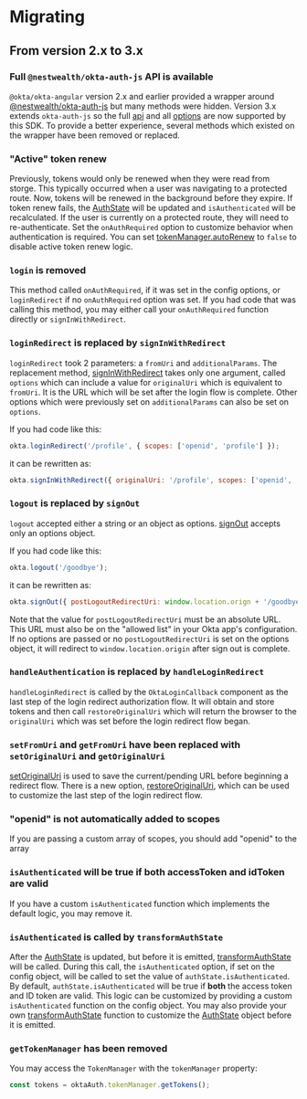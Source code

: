 [AuthState]: https://github.com/okta/okta-auth-js#authstatemanager
[transformAuthState]: https://github.com/okta/okta-auth-js/blob/master/README.md#transformauthstate

# Migrating

## From version 2.x to 3.x

### Full `@nestwealth/okta-auth-js` API is available

`@okta/okta-angular` version 2.x and earlier provided a wrapper around [@nestwealth/okta-auth-js](https://github.com/okta/okta-auth-js) but many methods were hidden. Version 3.x extends `okta-auth-js` so the full [api](https://github.com/okta/okta-auth-js/blob/master/README.md#api-reference) and all [options](https://github.com/okta/okta-auth-js/blob/master/README.md#configuration-options) are now supported by this SDK. To provide a better experience, several methods which existed on the wrapper have been removed or replaced.

### "Active" token renew

Previously, tokens would only be renewed when they were read from storge. This typically occurred when a user was navigating to a protected route. Now, tokens will be renewed in the background before they expire. If token renew fails, the [AuthState][] will be updated and `isAuthenticated` will be recalculated. If the user is currently on a protected route, they will need to re-authenticate. Set the `onAuthRequired` option to customize behavior when authentication is required. You can set [tokenManager.autoRenew](https://github.com/okta/okta-auth-js/blob/master/README.md#autorenew) to `false` to disable active token renew logic.

### `login` is removed

This method called `onAuthRequired`, if it was set in the config options, or `loginRedirect` if no `onAuthRequired` option was set. If you had code that was calling this method, you may either call your `onAuthRequired` function directly or `signInWithRedirect`.

### `loginRedirect` is replaced by `signInWithRedirect`

`loginRedirect` took 2 parameters: a `fromUri` and `additionalParams`. The replacement method, [signInWithRedirect](https://github.com/okta/okta-auth-js/blob/master/README.md#signinwithredirectoptions) takes only one argument, called `options` which can include a value for `originalUri` which is equivalent to `fromUri`. It is the URL which will be set after the login flow is complete. Other options which were previously set on `additionalParams` can also be set on `options`.

If you had code like this:

```javascript
okta.loginRedirect('/profile', { scopes: ['openid', 'profile'] });
```

it can be rewritten as:

```javascript
okta.signInWithRedirect({ originalUri: '/profile', scopes: ['openid', 'profile'] });
```

### `logout` is replaced by `signOut`

`logout` accepted either a string or an object as options. [signOut](https://github.com/okta/okta-auth-js/blob/master/README.md#signout) accepts only an options object.

If you had code like this:

```javascript
okta.logout('/goodbye');
```

it can be rewritten as:

```javascript
okta.signOut({ postLogoutRedirectUri: window.location.orign + '/goodbye' });
```

Note that the value for `postLogoutRedirectUri` must be an absolute URL. This URL must also be on the "allowed list" in your Okta app's configuration. If no options are passed or no `postLogoutRedirectUri` is set on the options object, it will redirect to `window.location.origin` after sign out is complete.

### `handleAuthentication` is replaced by `handleLoginRedirect`

`handleLoginRedirect` is called by the `OktaLoginCallback` component as the last step of the login redirect authorization flow. It will obtain and store tokens and then call `restoreOriginalUri` which will return the browser to the `originalUri` which was set before the login redirect flow began.

### `setFromUri` and `getFromUri` have been replaced with `setOriginalUri` and `getOriginalUri`

[setOriginalUri](https://github.com/okta/okta-auth-js#setoriginaluriuri) is used to save the current/pending URL before beginning a redirect flow. There is a new option, [restoreOriginalUri](https://github.com/okta/okta-auth-js#restoreoriginaluri), which can be used to customize the last step of the login redirect flow.

### "openid" is not automatically added to scopes

If you are passing a custom array of scopes, you should add "openid" to the array

### `isAuthenticated` will be true if **both** accessToken **and** idToken are valid

If you have a custom `isAuthenticated` function which implements the default logic, you may remove it.

### `isAuthenticated` is called by `transformAuthState`

After the [AuthState][] is updated, but before it is emitted, [transformAuthState][] will be called. During this call, the `isAuthenticated` option, if set on the config object, will be called to set the value of `authState.isAuthenticated`. By default, `authState.isAuthenticated` will be true if **both** the access token and ID token are valid. This logic can be customized by providing a custom `isAuthenticated` function on the config object. You may also provide your own [transformAuthState][] function to customize the [AuthState][] object before it is emitted.

### `getTokenManager` has been removed

You may access the `TokenManager` with the `tokenManager` property:

```javascript
const tokens = oktaAuth.tokenManager.getTokens();
```
